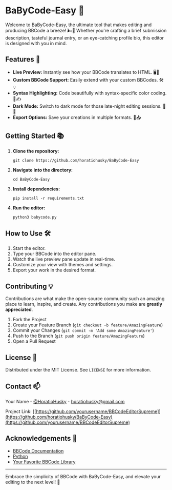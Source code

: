 # BaByCode-Easy 🚀

Welcome to BaByCode-Easy, the ultimate tool that makes editing and producing BBCode a breeze! 🌬️💨 
Whether you're crafting a brief submission description, tasteful journal entry, or an eye-catching profile bio, this editor is designed with you in mind. 

## Features 🎨

- **Live Preview:** Instantly see how your BBCode translates to HTML. 🖥️👀
- **Custom BBCode Support:** Easily extend with your custom BBCodes. 🛠️💡
- **Syntax Highlighting:** Code beautifully with syntax-specific color coding. 🌈✍️
- **Dark Mode:** Switch to dark mode for those late-night editing sessions. 🌙😎
- **Export Options:** Save your creations in multiple formats. 💾📤

## Getting Started 📚

1. **Clone the repository:**
   ```
   git clone https://github.com/horatiohusky/BaByCode-Easy
   ```
2. **Navigate into the directory:**
   ```
   cd BaByCode-Easy
   ```
3. **Install dependencies:**
   ```
   pip install -r requirements.txt
   ```
4. **Run the editor:**
   ```
   python3 babycode.py
   ```

## How to Use 🛠️

1. Start the editor.
2. Type your BBCode into the editor pane.
3. Watch the live preview pane update in real-time.
4. Customize your view with themes and settings.
5. Export your work in the desired format.

## Contributing 💡

Contributions are what make the open-source community such an amazing place to learn, inspire, and create. Any contributions you make are **greatly appreciated**.

1. Fork the Project
2. Create your Feature Branch (`git checkout -b feature/AmazingFeature`)
3. Commit your Changes (`git commit -m 'Add some AmazingFeature'`)
4. Push to the Branch (`git push origin feature/AmazingFeature`)
5. Open a Pull Request

## License 📜

Distributed under the MIT License. See `LICENSE` for more information.

## Contact 📫

Your Name - [@HoratioHusky]([https://twitter.com/your_twitter](https://twitter.com/horatiohusky)) - horatiohusky@gmail.com

Project Link: [[https://github.com/yourusername/BBCodeEditorSupreme]](https://github.com/horatiohusky/BaByCode-Easy)(https://github.com/yourusername/BBCodeEditorSupreme)

## Acknowledgements 🙌

- [BBCode Documentation](https://www.bbcode.org)
- [Python](https://python.org)
- [Your Favorite BBCode Library](https://github.com)

---

Embrace the simplicity of BBCode with BaByCode-Easy, and elevate your editing to the next level! 🌟
